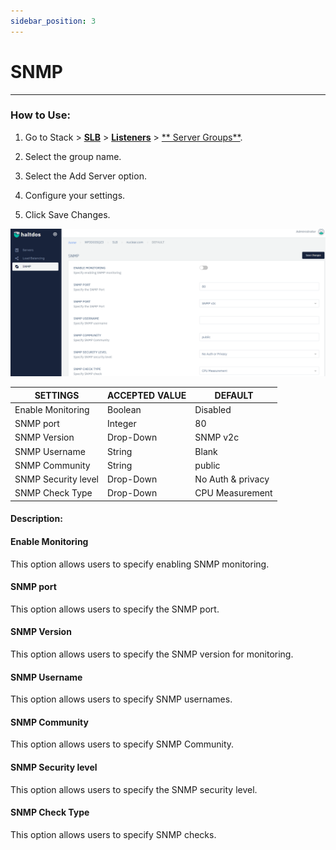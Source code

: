 ```yaml
---
sidebar_position: 3
---
```


# SNMP

---

### How to Use:

1. Go to Stack > [**SLB**](/adc/docs) > [**Listeners**](../../listeners/) > [** Server Groups**](../server_groups/).

2. Select the group name.

3. Select the Add Server option.

3. Configure your settings. 

4. Click Save Changes.

![snmp](/img/adc/v6/docs/snmp.png)

| SETTINGS             | ACCEPTED VALUE | DEFAULT           |
|----------------------|----------------|-------------------|
| Enable Monitoring    | Boolean        | Disabled          |
| SNMP port            | Integer        | 80                |
| SNMP Version         | Drop-Down      | SNMP v2c          |
| SNMP Username        | String         | Blank             |
| SNMP Community       | String         | public            |
| SNMP Security level  | Drop-Down      | No Auth & privacy |
| SNMP Check Type      | Drop-Down      | CPU Measurement   |

#### Description:

#### Enable Monitoring

This option allows users to specify enabling SNMP monitoring.

#### SNMP port

This option allows users to specify the SNMP port.

#### SNMP Version

This option allows users to specify the SNMP version for monitoring.

#### SNMP Username

This option allows users to specify SNMP usernames.

#### SNMP Community

This option allows users to specify SNMP Community.

#### SNMP Security level 

This option allows users to specify the SNMP security level.

#### SNMP Check Type

This option allows users to specify SNMP checks.